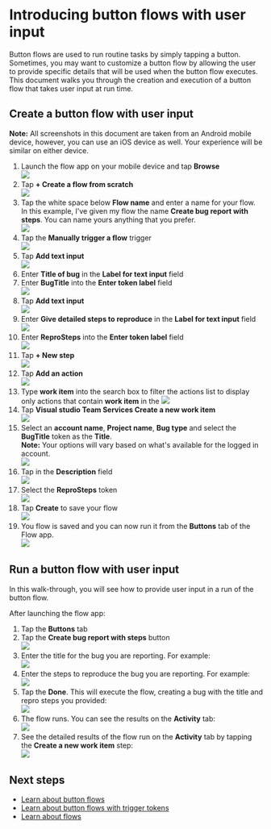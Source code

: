 <properties
    pageTitle="Learn how to automate repetitive tasks with button flows that take user input | Microsoft Flow"
    description="Microsoft Flow makes it easy automate repetitive tasks. Your flows can even take user input when running a repetitive task."
    services=""
    suite="flow"
    documentationCenter="na"
    authors="msftman"
    manager="anneta"
    editor=""
    tags=""/>

<tags
   ms.service="flow"
   ms.devlang="na"
   ms.topic="article"
   ms.tgt_pltfrm="na"
   ms.workload="na"
   ms.date="01/24/2016"
   ms.author="deonhe"/>


# Introducing button flows with user input 

Button flows are used to run routine tasks by simply tapping a button. Sometimes, you may want to customize a button flow by allowing the user to provide specific details that will be used when the button flow executes. This document walks you through the creation and execution of a button flow that takes user input at run time. 


## Create a button flow with user input  

**Note:** All screenshots in this document are taken from an Android mobile device, however, you can use an iOS device as well. Your experience will be similar on either device.  

1. Launch the flow app on your mobile device and tap **Browse**  
![](./media/button-flow-with-user-input-tokens/mt0.png)  
2. Tap **+ Create a flow from scratch**  
![](./media/button-flow-with-user-input-tokens/mt1.png)  
3. Tap the white space below **Flow name**  and enter a name for your flow. In this example, I've given my flow the name **Create bug report with steps**. You can name yours anything that you prefer.  
![](./media/button-flow-with-user-input-tokens/mt2.png)  
4. Tap the **Manually trigger a flow** trigger  
![](./media/button-flow-with-user-input-tokens/mt3.png)  
5. Tap **Add text input**  
![](./media/button-flow-with-user-input-tokens/mt6.png)  
5. Enter **Title of bug** in the **Label for text input** field  
5. Enter **BugTitle** into the **Enter token label** field  
![](./media/button-flow-with-user-input-tokens/mt4.png)  
5. Tap **Add text input**  
![](./media/button-flow-with-user-input-tokens/mt6.png)  
6. Enter **Give detailed steps to reproduce** in the **Label for text input** field  
![](./media/button-flow-with-user-input-tokens/mt7.png)  
7. Enter **ReproSteps** into the **Enter token label** field  
![](./media/button-flow-with-user-input-tokens/mt8.png)  
8. Tap **+ New step**  
![](./media/button-flow-with-user-input-tokens/mt9.png)  
9. Tap **Add an action**  
![](./media/button-flow-with-user-input-tokens/mt9-addaction.png)  
10. Type **work item** into the search box to filter the actions list to display only actions that contain **work item** in the 
![](./media/button-flow-with-user-input-tokens/mt10.png)  
11. Tap **Visual studio Team Services Create a new work item**  
![](./media/button-flow-with-user-input-tokens/mt11-create-item.png)  
12. Select an **account name**, **Project name**, **Bug type** and select the **BugTitle** token as the **Title**.  
**Note:** Your options will vary based on what's available for the logged in account.  
![](./media/button-flow-with-user-input-tokens/mt11.png)  
13. Tap in the **Description** field  
![](./media/button-flow-with-user-input-tokens/mt12.png)  
14. Select the **ReproSteps** token  
![](./media/button-flow-with-user-input-tokens/mt13.png)  
15. Tap **Create** to save your flow  
![](./media/button-flow-with-user-input-tokens/mt13-save.png)  
16. You flow is saved and you can now run it from the **Buttons** tab of the Flow app.  
![](./media/button-flow-with-user-input-tokens/mt14.png)  

## Run a button flow with user input
In this walk-through, you will see how to provide user input in a run of the button flow.  

After launching the flow app:  
1. Tap the **Buttons** tab  
2. Tap the **Create bug report with steps** button  
![](./media/button-flow-with-user-input-tokens/runmt1.png)  
3. Enter the title for the bug you are reporting. For example:  
![](./media/button-flow-with-user-input-tokens/runmt2.png)  
4. Enter the steps to reproduce the bug you are reporting. For example:  
![](./media/button-flow-with-user-input-tokens/runmt3.png)  
5. Tap the **Done**. This will execute the flow, creating a bug with the title and repro steps you provided:  
![](./media/button-flow-with-user-input-tokens/runmt3-5.png)  
6. The flow runs. You can see the results on the **Activity** tab:  
![](./media/button-flow-with-user-input-tokens/runmt5.png)  
7. See the detailed results of the flow run on the **Activity** tab by tapping the **Create a new work item** step:  
![](./media/button-flow-with-user-input-tokens/runmt6.png)  

## Next steps

- [Learn about button flows](./introduction-to-button-flows.md)  
- [Learn about button flows with trigger tokens](./introduction-to-button-trigger-tokens.md)  
- [Learn about flows](./guided-learning/learning-introducing-flow.md)  
